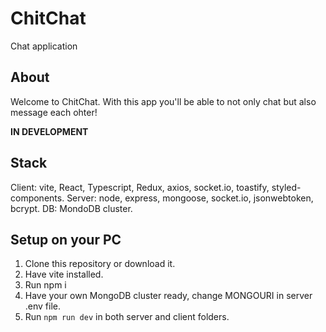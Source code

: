 # ChitChat

Chat application

## About

Welcome to ChitChat. With this app you'll be able to not only chat but also message each ohter!

**IN DEVELOPMENT**

## Stack

Client: vite, React, Typescript, Redux, axios, socket.io, toastify, styled-components.
Server: node, express, mongoose, socket.io, jsonwebtoken, bcrypt.
DB: MondoDB cluster.

## Setup on your PC

1. Clone this repository or download it.
2. Have vite installed.
3. Run npm i
4. Have your own MongoDB cluster ready, change MONGOURI in server .env file.
3. Run `npm run dev` in both server and client folders.
